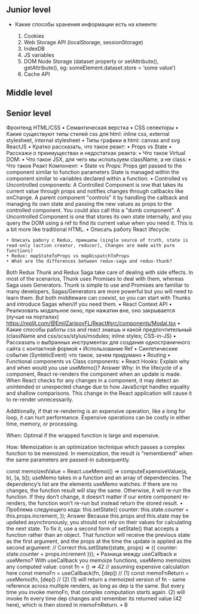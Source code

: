 ## Junior level

-   Какие способы хранения информации есть на клиенте:

    1. Cookies
    2. Web Storage API (localStorage, sessionStorage)
    3. IndexDB
    4. JS variables
    5. DOM Node Storage (dataset property or setAttribute(), getAttribute(), eg: someElement.dataset.store = ‘some value’)
    6. Cache API

## Middle level

## Senior level

Фронтенд
HTML/CSS
• Семантическая верстка
• CSS селекторы
• Какие существуют типы стилей css для html: inline css, external stylesheet, internal stylesheet
• Типы графики в html: canvas and svg
ReactJS
• Кратко рассказать, что такое реакт:
• Props vs State
• Расскажи о преимуществах и недостатках реакта:
• Что такое Virtual DOM:
• Что такое JSX, для чего мы используем className, а не class:
• Что такое Реакт Компонент:
• State vs Props:
Props get passed to the component similar to function parameters
State is managed within the component similar to variables declared within a function.
• Controlled vs Uncontrolled components:
A Controlled Component is one that takes its current value through props and notifies changes through callbacks like onChange. A parent component "controls" it by handling the callback and managing its own state and passing the new values as props to the controlled component. You could also call this a "dumb component".
A Uncontrolled Component is one that stores its own state internally, and you query the DOM using a ref to find its current value when you need it. This is a bit more like traditional HTML.
• Описать работу React lifecycle:

    • Описать работу с Redux, принципы (single source of truth, state is read-only (action creator, reducer), Changes are made with pure functions)
    • Redux: mapStateToProps vs mapDispatchToProps
    • What are the differences between redux-saga and redux-thunk?

Both Redux Thunk and Redux Saga take care of dealing with side effects. In most of the scenarios, Thunk uses Promises to deal with them, whereas Saga uses Generators. Thunk is simple to use and Promises are familiar to many developers, Sagas/Generators are more powerful but you will need to learn them. But both middleware can coexist, so you can start with Thunks and introduce Sagas when/if you need them.
• React Context API
• Реализовать модальное окно, при нажатии вне, оно закрывается (лучше на порталах)
https://replit.com/@EmilZaripovFL/React#src/components/Modal.tsx
• Какие способы работы css and react знаешь и какой предпочтительный (className and css/scss/stylus/modules; inline styles; CSS-in-JS)
• Рассказать о выбранных инструментах для создания одностраничного сайта с контактной формой
• Использование Ref
• Синтетические события (SynteticEvent) что такое, зачем придумано
• Routing
• Functional components vs Class components:
• React Hooks: Explain why and when would you use useMemo()?
Answer
Why:
In the lifecycle of a component, React re-renders the component when an update is made. When React checks for any changes in a component, it may detect an unintended or unexpected change due to how JavaScript handles equality and shallow comparisons. This change in the React application will cause it to re-render unnecessarily.

Additionally, if that re-rendering is an expensive operation, like a long for loop, it can hurt performance. Expensive operations can be costly in either time, memory, or processing.

When:
Optimal if the wrapped function is large and expensive.

How:
Memoization is an optimization technique which passes a complex function to be memoized. In memoization, the result is “remembered” when the same parameters are passed-in subsequently.

const memoizedValue = React.useMemo(() => computeExpensiveValue(a, b), [a, b]);
useMemo takes in a function and an array of dependencies. The dependency’s list are the elements useMemo watches: if there are no changes, the function result will stay the same. Otherwise, it will re-run the function. If they don’t change, it doesn’t matter if our entire component re-renders, the function won’t re-run but instead return the stored result.
• Проблема следующего кода:
this.setState({
counter: this.state.counter + this.props.increment,
});
Answer
Because this.props and this.state may be updated asynchronously, you should not rely on their values for calculating the next state. To fix it, use a second form of setState() that accepts a function rather than an object. That function will receive the previous state as the first argument, and the props at the time the update is applied as the second argument:
// Correct
this.setState((state, props) => ({
counter: state.counter + props.increment
}));
• Разница между useCallback и useMemo?
With useCallback you memoize functions, useMemo memoizes any computed value:
const fn = () => 42 // assuming expensive calculation here
const memoFn = useCallback(fn, [dep]) // (1)
const memoFnReturn = useMemo(fn, [dep]) // (2)
(1) will return a memoized version of fn - same reference across multiple renders, as long as dep is the same. But every time you invoke memoFn, that complex computation starts again.
(2) will invoke fn every time dep changes and remember its returned value (42 here), which is then stored in memoFnReturn.
• В
